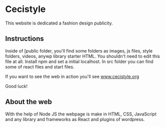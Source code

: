 # Cecistyle
This website is dedicated a fashion design publicity.

## Instructions
Inside of [public folder, you'll find some folders as images, js files, style folders, 
videos, anywp library starter HTML. You shouldn't need to edit this file at all. 
Install npm and set a initial localhost. 
In src folder you can find some of react files and start files.

If you want to see the web in action you'll see www.cecistyle.org 

Good luck!

## About the web
With the help of Node JS the webpage is make in HTML, CSS, JavaScript and any library and frameworks as React and plugins of wordpress.
